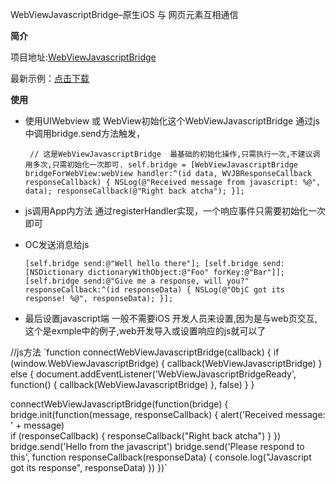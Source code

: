 WebViewJavascriptBridge–原生iOS 与 网页元素互相通信



**简介**

项目地址:[WebViewJavascriptBridge](https://github.com/marcuswestin/WebViewJavascriptBridge)

最新示例：[点击下载](http://)



**使用**

* 使用UIWebview 或 WebView初始化这个WebViewJavascriptBridge
	通过js中调用bridge.send方法触发，
	
	`
	// 这是WebViewJavascriptBridge  最基础的初始化操作,只需执行一次,不建议调用多次,只需初始化一次即可.
	self.bridge = [WebViewJavascriptBridge bridgeForWebView:webView handler:^(id data, WVJBResponseCallback responseCallback) {
    NSLog(@"Received message from javascript: %@", data);
    responseCallback(@"Right back atcha");
}];`

* js调用App内方法
 通过registerHandler实现，一个响应事件只需要初始化一次即可

* OC发送消息给js
  
  `[self.bridge send:@"Well hello there"];
[self.bridge send:[NSDictionary dictionaryWithObject:@"Foo" forKey:@"Bar"]];
[self.bridge send:@"Give me a response, will you?" responseCallback:^(id responseData) {
    NSLog(@"ObjC got its response! %@", responseData);
}];`

* 最后设置javascript端
  一般不需要iOS 开发人员来设置,因为是与web页交互,这个是exmple中的例子,web开发导入或设置响应的js就可以了

//js方法
`function connectWebViewJavascriptBridge(callback) {
    if (window.WebViewJavascriptBridge) {
        callback(WebViewJavascriptBridge)
    } else {
        document.addEventListener('WebViewJavascriptBridgeReady', function() {
            callback(WebViewJavascriptBridge)
        }, false)
    }
}

connectWebViewJavascriptBridge(function(bridge) {
    bridge.init(function(message, responseCallback) {
        alert('Received message: ' + message)   
        if (responseCallback) {
            responseCallback("Right back atcha")
        }
    })
    bridge.send('Hello from the javascript')
    bridge.send('Please respond to this', function responseCallback(responseData) {
        console.log("Javascript got its response", responseData)
    })
})`